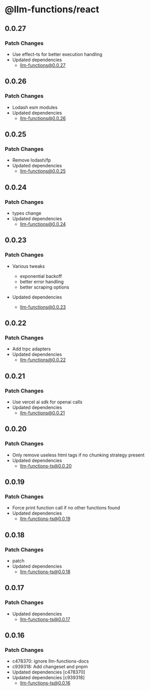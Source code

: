 # @llm-functions/react

## 0.0.27

### Patch Changes

- Use effect-ts for better execution handling
- Updated dependencies
  - llm-functions@0.0.27

## 0.0.26

### Patch Changes

- Lodash esm modules
- Updated dependencies
  - llm-functions@0.0.26

## 0.0.25

### Patch Changes

- Remove lodash/fp
- Updated dependencies
  - llm-functions@0.0.25

## 0.0.24

### Patch Changes

- types change
- Updated dependencies
  - llm-functions@0.0.24

## 0.0.23

### Patch Changes

- Various tweaks

  - exponential backoff
  - better error handling
  - better scraping options

- Updated dependencies
  - llm-functions@0.0.23

## 0.0.22

### Patch Changes

- Add trpc adapters
- Updated dependencies
  - llm-functions@0.0.22

## 0.0.21

### Patch Changes

- Use vercel ai sdk for openai calls
- Updated dependencies
  - llm-functions@0.0.21

## 0.0.20

### Patch Changes

- Only remove useless html tags if no chunking strategy present
- Updated dependencies
  - llm-functions-ts@0.0.20

## 0.0.19

### Patch Changes

- Force print function call if no other functions found
- Updated dependencies
  - llm-functions-ts@0.0.19

## 0.0.18

### Patch Changes

- patch
- Updated dependencies
  - llm-functions-ts@0.0.18

## 0.0.17

### Patch Changes

- Updated dependencies
  - llm-functions-ts@0.0.17

## 0.0.16

### Patch Changes

- c478370: ignore llm-functions-docs
- c939318: Add changeset and pnpm
- Updated dependencies [c478370]
- Updated dependencies [c939318]
  - llm-functions-ts@0.0.16

